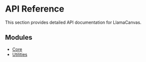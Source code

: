 # API Reference

This section provides detailed API documentation for LlamaCanvas.

## Modules

- [Core](core.md)
- [Utilities](utilities.md)
